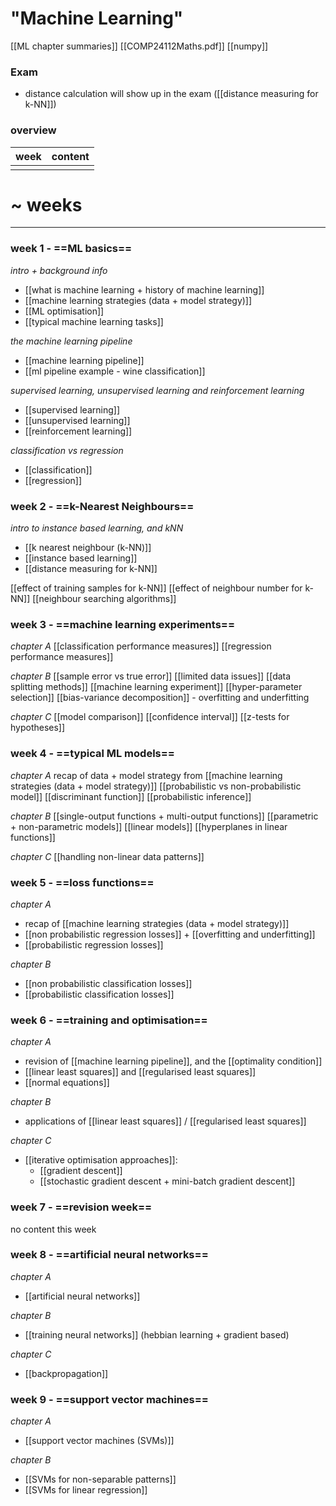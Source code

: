 # "Machine Learning"

[[ML chapter summaries]]
[[COMP24112Maths.pdf]]
[[numpy]]

### Exam
- distance calculation will show up in the exam ([[distance measuring for k-NN]])

### overview
| week | content |
| ---- | ------- |
|     |         |

# ~ weeks
***
### week 1 - ==ML basics==
*intro + background info*
- [[what is machine learning + history of machine learning]]
- [[machine learning strategies (data + model strategy)]]
- [[ML optimisation]]
- [[typical machine learning tasks]]

*the machine learning pipeline*
- [[machine learning pipeline]]
- [[ml pipeline example - wine classification]]

*supervised learning, unsupervised learning and reinforcement learning*
- [[supervised learning]]
- [[unsupervised learning]]
- [[reinforcement learning]]

*classification vs regression*
- [[classification]]
- [[regression]]

### week 2 - ==k-Nearest Neighbours==
*intro to instance based learning, and kNN*
- [[k nearest neighbour (k-NN)]]
- [[instance based learning]]
- [[distance measuring for k-NN]]

[[effect of training samples for k-NN]]
[[effect of neighbour number for k-NN]]
[[neighbour searching algorithms]]

### week 3 - ==machine learning experiments==
*chapter A*
[[classification performance measures]]
[[regression performance measures]]

*chapter B*
[[sample error vs true error]]
[[limited data issues]]
[[data splitting methods]]
[[machine learning experiment]]
[[hyper-parameter selection]]
[[bias-variance decomposition]] - overfitting and underfitting

*chapter C*
[[model comparison]]
[[confidence interval]]
[[z-tests for hypotheses]]

### week 4 - ==typical ML models==
*chapter A*
recap of data + model strategy from [[machine learning strategies (data + model strategy)]]
[[probabilistic vs non-probabilistic model]]
[[discriminant function]] 
[[probabilistic inference]]

*chapter B*
[[single-output functions + multi-output functions]]
[[parametric + non-parametric models]]
[[linear models]]
[[hyperplanes in linear functions]]

*chapter C*
[[handling non-linear data patterns]]

### week 5 - ==loss functions==
*chapter A*
- recap of [[machine learning strategies (data + model strategy)]]
- [[non probabilistic regression losses]] + [[overfitting and underfitting]]
- [[probabilistic regression losses]]

*chapter B*
- [[non probabilistic classification losses]]
- [[probabilistic classification losses]]

### week 6 - ==training and optimisation==
*chapter A*
- revision of [[machine learning pipeline]], and the [[optimality condition]]
- [[linear least squares]] and [[regularised least squares]]
- [[normal equations]]

*chapter B*
- applications of [[linear least squares]] / [[regularised least squares]]

*chapter C*
- [[iterative optimisation approaches]]:
	- [[gradient descent]]
	- [[stochastic gradient descent + mini-batch gradient descent]]

### week 7 - ==revision week==
no content this week

### week 8 - ==artificial neural networks==
*chapter A*
- [[artificial neural networks]]

*chapter B*
- [[training neural networks]] (hebbian learning + gradient based)

*chapter C*
- [[backpropagation]]

### week 9 - ==support vector machines==
*chapter A*
- [[support vector machines (SVMs)]]

*chapter B*
- [[SVMs for non-separable patterns]]
- [[SVMs for linear regression]]